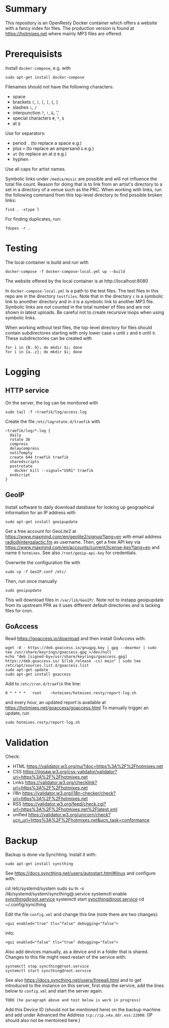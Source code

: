 # Summary

This repository is an OpenResty Docker container which offers a website with a
fancy index for files. The production version is found at https://hotmixes.net
where mainly MP3 files are offered.

# Prerequisists

Install `docker-compose`, e.g. with

    sudo apt-get install docker-compose

Filenames should not have the following characters:
- space ` `
- brackets `(`, `)`, `[`, `]`, `{`, `}`
- slashes `\`, `/`
- interpunction `?`, `!`, `&`, ','
- special characters `#`, `*`, `$`
- at `@`

Use for separators:
- period `.` (to replace a space e.g.)
- plus `+` (to replace an ampersand `&` e.g.)
- `at` (to replace an at `@` e.g.)
- hyphen `-`

Use all caps for artist names.

Symbolic links under `/media/music` are possible and will not influence the
total file count. Reason for doing that is to link from an artist's directory
to a set in a directory of a venue such as the PRC. When working with links, run
the following command from this top-level directory to find possible broken
links:

    find . -xtype l

For finding duplicates, run:

    fdupes -r .


# Testing

The local container is build and run with

    docker-compose -f docker-compose-local.yml up --build

The website offered by the local container is at http://localhost:8080

In `docker-compose-local.yml` is a path to the test files. The test files in
this repo are in the directory `testfiles`. Note that in the directory `c` is
a symbolic link to anonther directory and in `d` is a symbolic link to another
MP3 file. Symbolic links are not counted in the total number of files and are
not shown in latest uploads. Be careful not to create recursive loops when using
symbolic links.

When working without test files, the top-level directory for files should
contain subdirectores starting with only lower case `a` until `z` and `0` until
`9`. These subdirectories can be created with

    for i in {0..9}; do mkdir $i; done
    for i in {a..z}; do mkdir $i; done

# Logging

## HTTP service

On the server, the log can be monitored with

    sudo tail -f ~traefik/log/access.log

Create the file `/etc/logrotate.d/traefik` with

    ~traefik/log/*.log {
      daily
      rotate 36
      compress
      delaycompress
      notifempty
      create 644 traefik traefik
      sharedscripts
      postrotate
        docker kill --signal="USR1" traefik
      endscript
    }

## GeoIP

Install software to daily download database for looking up geographical
information for an IP address with

    sudo apt-get install geoipupdate

Get a free account for GeoLite2 at
https://www.maxmind.com/en/geolite2/signup?lang=en with email address
radio@intergalactic.fm as username. Then, get a free API key via
https://www.maxmind.com/en/accounts/current/license-key?lang=en and name it
`hotmixes`. See also `/root/geoip-api-key` for credentials.

Overwrite the configuration file with

    sudo cp -f GeoIP.conf /etc/

Then, run once manually

    sudo geoipupdate

This will download files in `/var/lib/GeoIP/`. Note not to instapp geoipupdate
from its upstream PPA as it uses different default directories and is lacking
files for cron.

## GoAccess

Read https://goaccess.io/download and then install GoAccess with:

    wget -O - https://deb.goaccess.io/gnugpg.key | gpg --dearmor | sudo tee /usr/share/keyrings/goaccess.gpg >/dev/null
    echo "deb [signed-by=/usr/share/keyrings/goaccess.gpg] https://deb.goaccess.io/ $(lsb_release -cs) main" | sudo tee /etc/apt/sources.list.d/goaccess.list
    sudo apt-get update
    sudo apt-get install goaccess

Add to `/etc/cron.d/traefik` the line:

    0 * * * *	root	~hotmixes/hotmixes.resty/report-log.sh

and every hour, an updated report is available at
https://hotmixes.net/goaccess/goaccess.html To manually trigger an update, run

    sudo hotmixes.resty/report-log.sh

# Validation

Check:
- HTML https://validator.w3.org/nu/?doc=https%3A%2F%2Fhotmixes.net
- CSS https://jigsaw.w3.org/css-validator/validator?uri=https%3A%2F%2Fhotmixes.net
- Links https://validator.w3.org/checklink?uri=https%3A%2F%2Fhotmixes.net
- i18n https://validator.w3.org/i18n-checker/check?uri=https%3A%2F%2Fhotmixes.net
- RSS https://validator.w3.org/feed/check.cgi?url=https%3A%2F%2Fhotmixes.net%2Flatest.xml
- unified https://validator.w3.org/unicorn/check?ucn_uri=https%3A%2F%2Fhotmixes.net&ucn_task=conformance

# Backup

Backup is done via Synchting. Install it with:

    sudo apt-get install syncthing

See https://docs.syncthing.net/users/autostart.html#linux and configure with:

   cd /etc/systemd/system
   sudo su
   ln -s /lib/systemd/system/syncthing@.service
   systemctl enable syncthing@root.service
   systemctl start syncthing@root.service
   cd ~/.config/syncthing

Edit the file `config.xml` and change this line (note there are two changes):

    <gui enabled="true" tls="false" debugging="false">

into:

    <gui enabled="false" tls="true" debugging="false">

Also add devices manually, as a device and in a folder that is shared. Changes
to this file might need restart of the service with:

    systemctl stop syncthing@root.service
    systemctl start syncthing@root.service

See also https://docs.syncthing.net/users/firewall.html and to get introduced to
the instance on this server, first stop the service, add the lines below to
`config.xml` and start the server again.

    TODO (he paragraph above and test below is work in progress)

Add this Device ID (should not be mentioned here) on the backup machine and
add under Advanced the Address `tcp://ip.v4a.ddr.ess:22000`. (IP should also not be mentoined here.)
